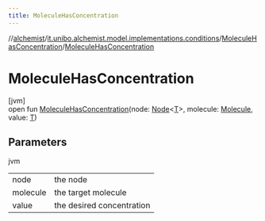 ```yaml
---
title: MoleculeHasConcentration
---
```

//[alchemist](../../../index.html)/[it.unibo.alchemist.model.implementations.conditions](../index.html)/[MoleculeHasConcentration](index.html)/[MoleculeHasConcentration](-molecule-has-concentration.html)



# MoleculeHasConcentration



[jvm]\
open fun [MoleculeHasConcentration](-molecule-has-concentration.html)(node: [Node](../../it.unibo.alchemist.model.interfaces/-node/index.html)<[T](../../it.unibo.alchemist.model.implementations.layers/-step-layer/index.html)>, molecule: [Molecule](../../it.unibo.alchemist.model.interfaces/-molecule/index.html), value: [T](../../it.unibo.alchemist.model.implementations.layers/-step-layer/index.html))



## Parameters


jvm

| | |
|---|---|
| node | the node |
| molecule | the target molecule |
| value | the desired concentration |




